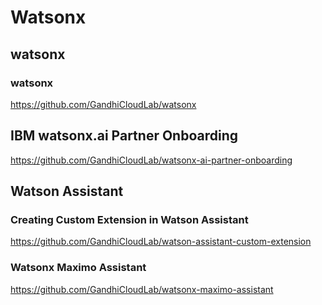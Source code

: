 # Watsonx


## watsonx

### watsonx
https://github.com/GandhiCloudLab/watsonx


## IBM watsonx.ai Partner Onboarding
https://github.com/GandhiCloudLab/watsonx-ai-partner-onboarding


## Watson Assistant

### Creating Custom Extension in Watson Assistant
https://github.com/GandhiCloudLab/watson-assistant-custom-extension

### Watsonx Maximo Assistant
https://github.com/GandhiCloudLab/watsonx-maximo-assistant
